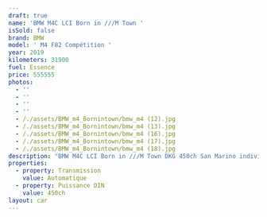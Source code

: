 ```yaml
---
draft: true
name: 'BMW M4C LCI Born in ///M Town '
isSold: false
brand: BMW
model: ' M4 F82 Compétition '
year: 2019
kilometers: 31900
fuel: Essence
price: 555555
photos:
  - ''
  - ''
  - ''
  - ''
  - /./assets/BMW_m4_Bornintown/bmw_m4 (12).jpg
  - /./assets/BMW_m4_Bornintown/bmw_m4 (13).jpg
  - /./assets/BMW_m4_Bornintown/bmw_m4 (16).jpg
  - /./assets/BMW_m4_Bornintown/bmw_m4 (17).jpg
  - /./assets/BMW_m4_Bornintown/bmw_m4 (18).jpg
description: "BMW M4C LCI Born in ///M Town DKG 450ch San Marino individual, Carbon \n\nAP SELECT met en vente une BMW M4 F82 Compétition 450ch Individual Serie Born in ///M Town.\nModèle du 10/2019 avec 31 900km.\n\nSérie spéciale BMW pour fêter la fin de production des M4 série F8X.\nCertains éléments sont spécifiques à cette série limitée comme les seuils de portes, habillages intérieur Carbon / San Marino et liseret ///M sur le toit. \n\nCouleur bleu San Marino individual, intérieur Cuir entendu Merino Schwarz / Surpiqûres Bleu\n\nVéhicule en carte grise française \U0001F1EB\U0001F1F7 sans malus.\n\nVendu avec une garantie 12 mois. \n \nLe véhicule est en parfait état avec carnet complet et historique suivi.\n\nEntretien fait pour la vente avec 4 pneus neufs et freinage avant optimisé.\n\nÉquipements et options : \n- Pack compétition \n- Serie Born in ///M Town \n- Couleur San Marino Individual \n- Boîte DKG7 double embrayage Drivelogic\n- Jantes 20\" Style 666M\n- Châssis M Adaptatif\n- Échappement sport\n- Radars de stationnement avant/arrière\n- Caméra 360 \n- Système de manoeuvre \"Park Assist\"\n- Alarme antivol\n- Système Hi-fi Harman Kardon\n- Toit Carbone\n- Retroviseurs rabattables electriquement et anti-éblouissement\n- Sièges électriques et chauffants \n- Volant Chauffant\n- Feux de route anti-éblouissement\n- Pack advanced Full LED\n- Detecteur de pluie et allumage automatique des projecteurs\n- Climatisation 3 zones\n- Regulateur de vitesse avec fonction freinage en descente\n- Avertisseur d'angle mort\n- Navigation multimedia Professional\n- Affichage Tête Haute HUD couleur\n- Indicateur de limitation de vitesse\n- Vitrage calorifuge\n- Shadow line brillant\n- Inserts décoratifs 'Carbon Fibre' avec baguette d'accentuation San Marino bleu\n- Kit éclairage\n- Ciel de pavillon Anthracite\n \nLe véhicule est tres bien optionné et dans un état irréprochable.\n\n \nDisponible et visible sur RDV pour acheteur sérieux.\n\nPossibilité d’un garantie 3 mois avec 6 ou 12 mois en supplément.\n\nRéalisation des démarches d'immatriculation. \n\nAP SELECT c'est des solutions de courtage et conciergerie sur mesure pour profiter librement de sa passion et de son patrimoine.\n\nPrenez le volant, AP SELECT s'occupe du reste."
properties:
  - property: Transmission
    value: Automatique
  - property: Puissance DIN
    value: 450ch
layout: car
---
```


